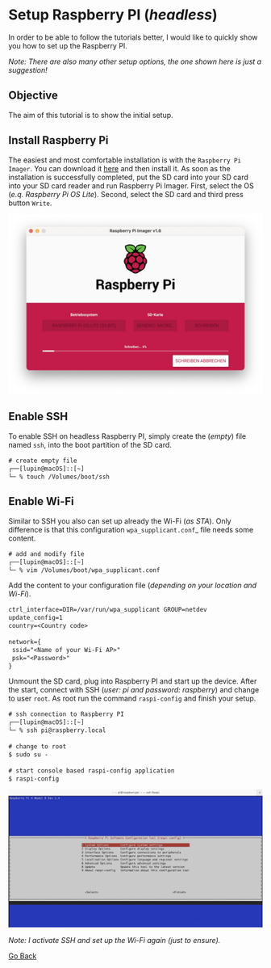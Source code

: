 # Setup Raspberry PI (_headless_)

In order to be able to follow the tutorials better, I would like to quickly show you how to set up the Raspberry PI.

_Note: There are also many other setup options, the one shown here is just a suggestion!_

## Objective

The aim of this tutorial is to show the initial setup.

## Install Raspberry Pi

The easiest and most comfortable installation is with the `Raspberry Pi Imager`. You can download it [here](https://www.raspberrypi.org/software/) and then install it. As soon as the installation is successfully completed, put the SD card into your SD card into your SD card reader and run Raspberry Pi Imager. First, select the OS (_e.q. Raspberry Pi OS Lite_). Second, select the SD card and third press button `Write`. 

![Raspberry Pi Imager](./RaspberryPI_ImageBuilder.jpg)

## Enable SSH

To enable SSH on headless Raspberry PI, simply create the (_empty_) file named `ssh`, into the boot partition of the SD card.

```shell
# create empty file
┌──[lupin@macOS]::[~]
└─ % touch /Volumes/boot/ssh
```

## Enable Wi-Fi

Similar to SSH you also can set up already the Wi-Fi (_as STA_). Only difference is that this configuration `wpa_supplicant.conf`_ file needs some content.

```shell
# add and modify file
┌──[lupin@macOS]::[~]
└─ % vim /Volumes/boot/wpa_supplicant.conf
```

Add the content to your configuration file (_depending on your location and Wi-Fi_).

```
ctrl_interface=DIR=/var/run/wpa_supplicant GROUP=netdev
update_config=1
country=<Country code>

network={
 ssid="<Name of your Wi-Fi AP>"
 psk="<Password>"
}
```

Unmount the SD card, plug into Raspberry PI and start up the device. After the start, connect with SSH (_user: pi and password: raspberry_) and change to user `root`. As root run the command `raspi-config` and finish your setup.

```shell
# ssh connection to Raspberry PI
┌──[lupin@macOS]::[~]
└─ % ssh pi@raspberry.local

# change to root
$ sudo su -

# start console based raspi-config application
$ raspi-config
```

![raspi-config](./raspi-config.jpg)

_Note: I activate SSH and set up the Wi-Fi again (_just to ensure_)._

[Go Back](../readme.md)
